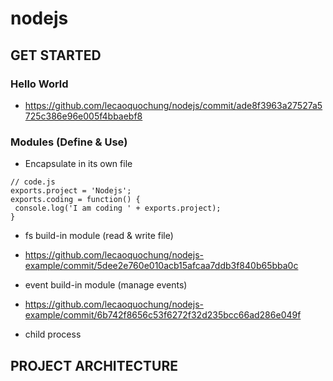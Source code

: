 # nodejs
## GET STARTED
### Hello World
- https://github.com/lecaoquochung/nodejs/commit/ade8f3963a27527a5725c386e96e005f4bbaebf8

### Modules (Define & Use)
- Encapsulate in its own file
```
// code.js
exports.project = 'Nodejs';
exports.coding = function() {
 console.log('I am coding ' + exports.project);
}
```
- fs build-in module (read & write file)
 - https://github.com/lecaoquochung/nodejs-example/commit/5dee2e760e010acb15afcaa7ddb3f840b65bba0c

- event build-in module (manage events)
 - https://github.com/lecaoquochung/nodejs-example/commit/6b742f8656c53f6272f32d235bcc66ad286e049f

- child process

## PROJECT ARCHITECTURE
